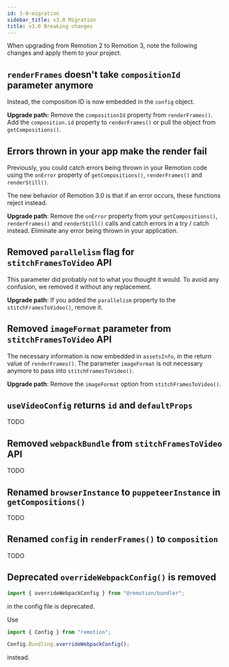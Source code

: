 ```yaml
---
id: 3-0-migration
sidebar_title: v3.0 Migration
title: v3.0 Breaking changes
---
```


When upgrading from Remotion 2 to Remotion 3, note the following changes and apply them to your project.

## `renderFrames` doesn't take `compositionId` parameter anymore

Instead, the composition ID is now embedded in the `config` object.

**Upgrade path:** Remove the `compositionId` property from `renderFrames()`. Add the `composition.id` property to `renderFrames()` or pull the object from `getCompositions()`.

## Errors thrown in your app make the render fail

Previously, you could catch errors being thrown in your Remotion code using the `onError` property of `getCompositions()`, `renderFrames()` and `renderStill()`.

The new behavior of Remotion 3.0 is that if an error occurs, these functions reject instead.

**Upgrade path**: Remove the `onError` property from your `getCompositions()`, `renderFrames()` and `renderStill()` calls and catch errors in a try / catch instead. Eliminate any error being thrown in your application.

## Removed `parallelism` flag for `stitchFramesToVideo` API

This parameter did probably not to what you thought it would. To avoid any confusion, we removed it without any replacement.

**Upgrade path**: If you added the `parallelism` property to the `stitchFramesToVideo()`, remove it.

## Removed `imageFormat` parameter from `stitchFramesToVideo` API

The necessary information is now embedded in `assetsInfo`, in the return value of `renderFrames()`. The parameter `imageFormat` is not necessary anymore to pass into `stitchFramesToVideo()`.

**Upgrade path**: Remove the `imageFormat` option from `stitchFramesToVideo()`.

## `useVideoConfig` returns `id` and `defaultProps`

TODO

## Removed `webpackBundle` from `stitchFramesToVideo` API

TODO

## Renamed `browserInstance` to `puppeteerInstance` in `getCompositions()`

TODO

## Renamed `config` in `renderFrames()` to `composition`

TODO

## Deprecated `overrideWebpackConfig()` is removed

```ts
import { overrideWebpackConfig } from "@remotion/bundler";
```

in the config file is deprecated.

Use

```ts
import { Config } from "remotion";

Config.Bundling.overrideWebpackConfig();
```

instead.
